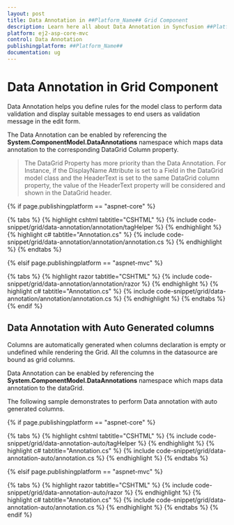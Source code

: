 ```yaml
---
layout: post
title: Data Annotation in ##Platform_Name## Grid Component
description: Learn here all about Data Annotation in Syncfusion ##Platform_Name## Grid component of Syncfusion Essential JS 2 and more.
platform: ej2-asp-core-mvc
control: Data Annotation
publishingplatform: ##Platform_Name##
documentation: ug
---
```


# Data Annotation in Grid Component

Data Annotation helps you define rules for the model class to perform data validation and display suitable messages to end users as validation message in the edit form.

The Data Annotation can be enabled by referencing the **System.ComponentModel.DataAnnotations** namespace which maps data annotation to the corresponding DataGrid Column property.

> The DataGrid Property has more priority than the Data Annotation. For Instance, if the DisplayName Attribute is set to a Field in the DataGrid model class and the HeaderText is set to the same DataGrid column property, the value of the HeaderText property will be considered and shown in the DataGrid header.

{% if page.publishingplatform == "aspnet-core" %}

{% tabs %}
{% highlight cshtml tabtitle="CSHTML" %}
{% include code-snippet/grid/data-annotation/annotation/tagHelper %}
{% endhighlight %}
{% highlight c# tabtitle="Annotation.cs" %}
{% include code-snippet/grid/data-annotation/annotation/annotation.cs %}
{% endhighlight %}
{% endtabs %}

{% elsif page.publishingplatform == "aspnet-mvc" %}

{% tabs %}
{% highlight razor tabtitle="CSHTML" %}
{% include code-snippet/grid/data-annotation/annotation/razor %}
{% endhighlight %}
{% highlight c# tabtitle="Annotation.cs" %}
{% include code-snippet/grid/data-annotation/annotation/annotation.cs %}
{% endhighlight %}
{% endtabs %}
{% endif %}

## Data Annotation with Auto Generated columns

Columns are automatically generated when columns declaration is empty or undefined while rendering the Grid. All the columns in the datasource are bound as grid columns.

Data Annotation can be enabled by referencing the **System.ComponentModel.DataAnnotations** namespace which maps data annotation to the dataGrid.

The following sample demonstrates to perform Data annotation with auto generated columns.

{% if page.publishingplatform == "aspnet-core" %}

{% tabs %}
{% highlight cshtml tabtitle="CSHTML" %}
{% include code-snippet/grid/data-annotation-auto/tagHelper %}
{% endhighlight %}
{% highlight c# tabtitle="Annotation.cs" %}
{% include code-snippet/grid/data-annotation-auto/annotation.cs %}
{% endhighlight %}
{% endtabs %}

{% elsif page.publishingplatform == "aspnet-mvc" %}

{% tabs %}
{% highlight razor tabtitle="CSHTML" %}
{% include code-snippet/grid/data-annotation-auto/razor %}
{% endhighlight %}
{% highlight c# tabtitle="Annotation.cs" %}
{% include code-snippet/grid/data-annotation-auto/annotation.cs %}
{% endhighlight %}
{% endtabs %}
{% endif %}